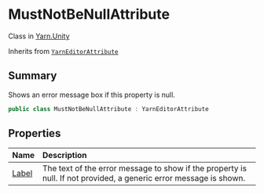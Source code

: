 # MustNotBeNullAttribute

Class in [Yarn.Unity](/docs/api/csharp/yarn.unity.md)

Inherits from [`YarnEditorAttribute`](/docs/api/csharp/yarn.unity.yarneditorattribute.md)

## Summary


Shows an error message box if this property is null.


```csharp
public class MustNotBeNullAttribute : YarnEditorAttribute
```

## Properties

|Name|Description|
|:---|:---|
|[Label](/docs/api/csharp/yarn.unity.mustnotbenullattribute.label.md)|The text of the error message to show if the property is null. If not provided, a generic error message is shown.|

